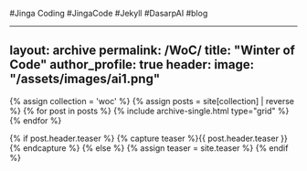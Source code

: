 #Jinga Coding #JingaCode #Jekyll #DasarpAI #blog


---
layout: archive
permalink: /WoC/
title: "Winter of Code"
author_profile: true
header:
  image: "/assets/images/ai1.png"
---


<div class="grid__wrapper">
  {% assign collection = 'woc' %}
  {% assign posts = site[collection] | reverse %}
  {% for post in posts %}
    {% include archive-single.html type="grid" %}
  {% endfor %}
</div>


{% if post.header.teaser %}
  {% capture teaser %}{{ post.header.teaser }}{% endcapture %}
{% else %}
  {% assign teaser = site.teaser %}
{% endif %}



